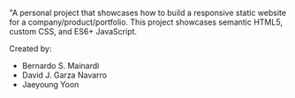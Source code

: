 "A personal project that showcases how to build a responsive static website for a company/product/portfolio. This project showcases semantic HTML5, custom CSS, and ES6+ JavaScript. 

Created by:
- Bernardo S. Mainardi
- David J. Garza Navarro
- Jaeyoung Yoon